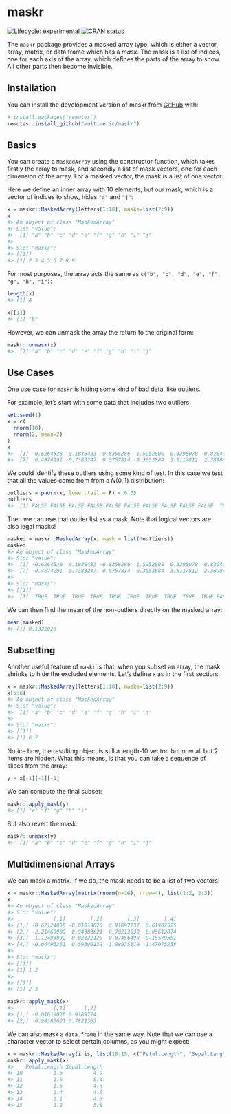 
<!-- README.md is generated from README.Rmd. Please edit that file -->

# maskr

<!-- badges: start -->

[![Lifecycle:
experimental](https://img.shields.io/badge/lifecycle-experimental-orange.svg)](https://lifecycle.r-lib.org/articles/stages.html#experimental)
[![CRAN
status](https://www.r-pkg.org/badges/version/maskr)](https://CRAN.R-project.org/package=maskr)
<!-- badges: end -->

The `maskr` package provides a masked array type, which is either a
vector, array, matrix, or data frame which has a *mask*. The mask is a
list of indices, one for each axis of the array, which defines the parts
of the array to show. All other parts then become invisible.

## Installation

You can install the development version of maskr from
[GitHub](https://github.com/) with:

``` r
# install.packages("remotes")
remotes::install_github("multimeric/maskr")
```

## Basics

You can create a `MaskedArray` using the constructor function, which
takes firstly the array to mask, and secondly a list of mask vectors,
one for each dimension of the array. For a masked vector, the mask is a
list of one vector.

Here we define an inner array with 10 elements, but our mask, which is a
vector of indices to show, hides `"a"` and `"j"`:

``` r
x = maskr::MaskedArray(letters[1:10], masks=list(2:9))
x
#> An object of class "MaskedArray"
#> Slot "value":
#>  [1] "a" "b" "c" "d" "e" "f" "g" "h" "i" "j"
#> 
#> Slot "masks":
#> [[1]]
#> [1] 2 3 4 5 6 7 8 9
```

For most purposes, the array acts the same as
`c("b", "c", "d", "e", "f", "g", "h", "i")`:

``` r
length(x)
#> [1] 8
```

``` r
x[[1]]
#> [1] "b"
```

However, we can unmask the array the return to the original form:

``` r
maskr::unmask(x)
#>  [1] "a" "b" "c" "d" "e" "f" "g" "h" "i" "j"
```

## Use Cases

One use case for `maskr` is hiding some kind of bad data, like outliers.

For example, let’s start with some data that includes two outliers

``` r
set.seed(1)
x = c(
  rnorm(10),
  rnorm(2, mean=2)
)
x
#>  [1] -0.6264538  0.1836433 -0.8356286  1.5952808  0.3295078 -0.8204684
#>  [7]  0.4874291  0.7383247  0.5757814 -0.3053884  3.5117812  2.3898432
```

We could identify these outliers using some kind of test. In this case
we test that all the values come from from a $N(0, 1)$ distribution:

``` r
outliers = pnorm(x, lower.tail = F) < 0.05
outliers
#>  [1] FALSE FALSE FALSE FALSE FALSE FALSE FALSE FALSE FALSE FALSE  TRUE  TRUE
```

Then we can use that outlier list as a mask. Note that logical vectors
are also legal masks!

``` r
masked = maskr::MaskedArray(x, mask = list(!outliers))
masked
#> An object of class "MaskedArray"
#> Slot "value":
#>  [1] -0.6264538  0.1836433 -0.8356286  1.5952808  0.3295078 -0.8204684
#>  [7]  0.4874291  0.7383247  0.5757814 -0.3053884  3.5117812  2.3898432
#> 
#> Slot "masks":
#> [[1]]
#>  [1]  TRUE  TRUE  TRUE  TRUE  TRUE  TRUE  TRUE  TRUE  TRUE  TRUE FALSE FALSE
```

We can then find the mean of the non-outliers directly on the masked
array:

``` r
mean(masked)
#> [1] 0.1322028
```

## Subsetting

Another useful feature of `maskr` is that, when you subset an array, the
mask shrinks to hide the excluded elements. Let’s define `x` as in the
first section:

``` r
x = maskr::MaskedArray(letters[1:10], masks=list(2:9))
x[5:6]
#> An object of class "MaskedArray"
#> Slot "value":
#>  [1] "a" "b" "c" "d" "e" "f" "g" "h" "i" "j"
#> 
#> Slot "masks":
#> [[1]]
#> [1] 6 7
```

Notice how, the resulting object is still a length-10 vector, but now
all but 2 items are hidden. What this means, is that you can take a
sequence of slices from the array:

``` r
y = x[-1][-1][-1]
```

We can compute the final subset:

``` r
maskr::apply_mask(y)
#> [1] "e" "f" "g" "h" "i"
```

But also revert the mask:

``` r
maskr::unmask(y)
#>  [1] "a" "b" "c" "d" "e" "f" "g" "h" "i" "j"
```

## Multidimensional Arrays

We can mask a matrix. If we do, the mask needs to be a list of two
vectors:

``` r
x = maskr::MaskedArray(matrix(rnorm(n=16), nrow=4), list(1:2, 2:3))
x
#> An object of class "MaskedArray"
#> Slot "value":
#>             [,1]        [,2]        [,3]        [,4]
#> [1,] -0.62124058 -0.01619026  0.91897737  0.61982575
#> [2,] -2.21469989  0.94383621  0.78213630 -0.05612874
#> [3,]  1.12493092  0.82122120  0.07456498 -0.15579551
#> [4,] -0.04493361  0.59390132 -1.98935170 -1.47075238
#> 
#> Slot "masks":
#> [[1]]
#> [1] 1 2
#> 
#> [[2]]
#> [1] 2 3
```

``` r
maskr::apply_mask(x)
#>             [,1]      [,2]
#> [1,] -0.01619026 0.9189774
#> [2,]  0.94383621 0.7821363
```

We can also mask a `data.frame` in the same way. Note that we can use a
character vector to select certain columns, as you might expect:

``` r
x = maskr::MaskedArray(iris, list(10:15, c("Petal.Length", "Sepal.Length")))
maskr::apply_mask(x)
#>    Petal.Length Sepal.Length
#> 10          1.5          4.9
#> 11          1.5          5.4
#> 12          1.6          4.8
#> 13          1.4          4.8
#> 14          1.1          4.3
#> 15          1.2          5.8
```
